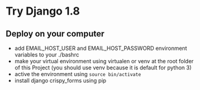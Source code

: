 # Try Django 1.8

## Deploy on your computer
- add EMAIL_HOST_USER and EMAIL_HOST_PASSWORD environment variables to your ./bashrc
- make your virtual environment using virtualen or venv at the root folder of this Project (you should use venv because it is default for python 3)
- active the environment using `source bin/activate`
- install django crispy_forms using pip